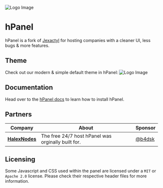 ![Logo Image](https://cdn.discordapp.com/attachments/987734229469253674/1012682012072628244/jexbanner_1.png)

# hPanel
hPanel is a fork of [Jexactyl](https://jexactyl.com) for hosting companies with a cleaner UI, less bugs & more features.

## Theme
Check out our modern & simple default theme in hPanel:
![Logo Image]([https://cdn.discordapp.com/attachments/987734229469253674/1012682012072628244/jexbanner_1.png](https://cdn.discordapp.com/attachments/987734229469253674/1012679464251043962/unknown.png))

## Documentation
Head over to the [hPanel docs](https://docs.halexnodes.net) to learn how to install hPanel.

## Partners

| Company | About | Sponsor |
| ------- | ----- | ------- |
| [**HalexNodes**](https://halexnodes.net) | The free 24/7 host hPanel was orginally built for. | [@b4dsk](https://halexnodes.net) |

## Licensing
Some Javascript and CSS used within the panel are licensed under a `MIT` or `Apache 2.0` license. Please check their
respective header files for more information.
